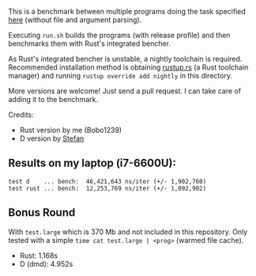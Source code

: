 This is a benchmark between multiple programs doing the task specified
[here](https://github.com/d-muc/clean-code-competition17/tree/master/task1) (without
file and argument parsing).

Executing `run.sh` builds the programs (with release profile) and then benchmarks them
with Rust's integrated bencher.

As Rust's integrated bencher is unstable, a nightly toolchain is required. Recommended
installation method is obtaining [rustup.rs](https://rustup.rs/) (a Rust toolchain manager) and
running `rustup override add nightly` in this directory.

More versions are welcome! Just send a pull request. I can take care of adding it to the benchmark.

Credits:
- Rust version by me (Bobo1239)
- D version by [Stefan](https://www.meetup.com/Munich-D-Programmers/members/184727568/)

## Results on my laptop (i7-6600U):

```
test d    ... bench:  46,421,643 ns/iter (+/- 1,902,760)
test rust ... bench:  12,253,769 ns/iter (+/- 1,092,902)
```

## Bonus Round

With `test.large` which is 370 Mb and not included in this repository.
Only tested with a simple `time cat test.large | <prog>` (warmed file cache).

- Rust: 1.168s
- D (dmd): 4.952s
